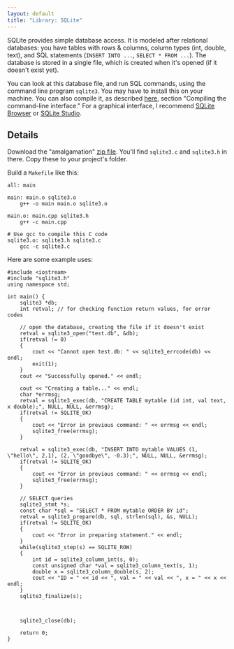```yaml
---
layout: default
title: "Library: SQLite"
---
```


SQLite provides simple database access. It is modeled after relational databases: you have tables with rows & columns, column types (int, double, text), and SQL statements (`INSERT INTO ...`, `SELECT * FROM ...`). The database is stored in a single file, which is created when it's opened (if it doesn't exist yet).

You can look at this database file, and run SQL commands, using the command line program `sqlite3`. You may have to install this on your machine. You can also compile it, as described [here](http://www.sqlite.org/howtocompile.html), section "Compiling the command-line interface." For a graphical interface, I recommend [SQLite Browser](http://sqlitebrowser.org/) or [SQLite Studio](http://sqlitestudio.pl/?act=download).

## Details

Download the "amalgamation" [zip file](http://www.sqlite.org/2014/sqlite-amalgamation-3080701.zip). You'll find `sqlite3.c` and `sqlite3.h` in there. Copy these to your project's folder.

Build a `Makefile` like this:

```
all: main

main: main.o sqlite3.o
	g++ -o main main.o sqlite3.o

main.o: main.cpp sqlite3.h
	g++ -c main.cpp

# Use gcc to compile this C code
sqlite3.o: sqlite3.h sqlite3.c
	gcc -c sqlite3.c
```

Here are some example uses:

```
#include <iostream>
#include "sqlite3.h"
using namespace std;

int main() {
    sqlite3 *db;
    int retval; // for checking function return values, for error codes

    // open the database, creating the file if it doesn't exist
    retval = sqlite3_open("test.db", &db);
    if(retval != 0)
    {
        cout << "Cannot open test.db: " << sqlite3_errcode(db) << endl;
        exit(1);
    }
    cout << "Successfully opened." << endl;

    cout << "Creating a table..." << endl;
    char *errmsg;
    retval = sqlite3_exec(db, "CREATE TABLE mytable (id int, val text, x double);", NULL, NULL, &errmsg);
    if(retval != SQLITE_OK)
    {
        cout << "Error in previous command: " << errmsg << endl;
        sqlite3_free(errmsg);
    }

    retval = sqlite3_exec(db, "INSERT INTO mytable VALUES (1, \"hello\", 2.1), (2, \"goodbye\", -0.3);", NULL, NULL, &errmsg);
    if(retval != SQLITE_OK)
    {
        cout << "Error in previous command: " << errmsg << endl;
        sqlite3_free(errmsg);
    }

    // SELECT queries
    sqlite3_stmt *s;
    const char *sql = "SELECT * FROM mytable ORDER BY id";
    retval = sqlite3_prepare(db, sql, strlen(sql), &s, NULL);
    if(retval != SQLITE_OK)
    {
        cout << "Error in preparing statement." << endl;
    }
    while(sqlite3_step(s) == SQLITE_ROW)
    {
        int id = sqlite3_column_int(s, 0);
        const unsigned char *val = sqlite3_column_text(s, 1);
        double x = sqlite3_column_double(s, 2);
        cout << "ID = " << id << ", val = " << val << ", x = " << x << endl;
    }
    sqlite3_finalize(s);



    sqlite3_close(db);

    return 0;
}
```
